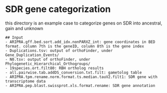 # SDR gene categorization
this directory is an example case to categorize genes on SDR into ancestral, gain and unknown
```
## Input
- ARIPRA.gff.bed.sort.add_idx.nonPARXZ_int: gene coordinates in BED format. column 7th is the geneID, column 8th is the gene index
- Duplications.tsv: output of orthoFinder, under Gene_Duplication_Events/
- N0.tsv: output of orthoFinder, under Phylogenetic_Hierarchical_Orthogroups/
- 19species.ort.filt80: RBH ortholog results
- all.pairwise.tab.addDS_conversion.txt.filt: gametolog table
- ARIPRA.tpm.rename.norm.format.ts.median.tauV2.filt1: SDR gene with transcriptome data
- ARIPRA.pep.blast.swissprot.xls.format.rename: SDR gene annotation
```
